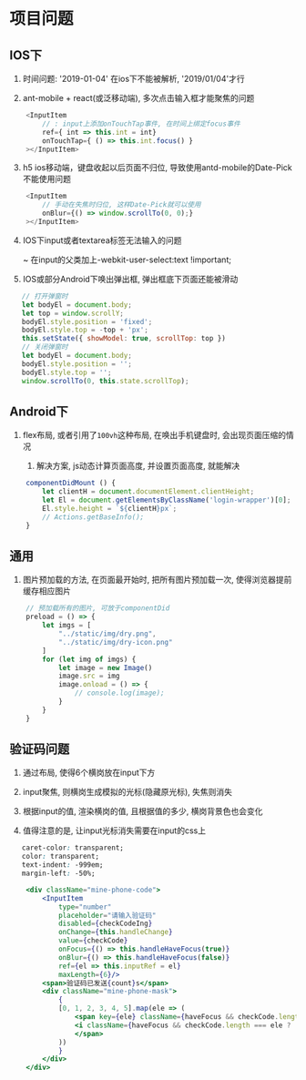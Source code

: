 # 项目问题

## IOS下

1. 时间问题:  '2019-01-04' 在ios下不能被解析, '2019/01/04'才行

2. ant-mobile + react(或泛移动端), 多次点击输入框才能聚焦的问题

```js
    <InputItem
        // : input上添加onTouchTap事件, 在时间上绑定focus事件
        ref={ int => this.int = int}
        onTouchTap={ () => this.int.focus() }
    ></InputItem>
```

3. h5 ios移动端，键盘收起以后页面不归位, 导致使用antd-mobile的Date-Pick不能使用问题

```js
    <InputItem
        // 手动在失焦时归位, 这样Date-Pick就可以使用
        onBlur={() => window.scrollTo(0, 0);}
    ></InputItem>
```

4. IOS下input或者textarea标签无法输入的问题

    ~ 在input的父类加上-webkit-user-select:text !important;

5. IOS或部分Android下唤出弹出框, 弹出框底下页面还能被滑动

 ```js
    // 打开弹窗时
    let bodyEl = document.body;
    let top = window.scrollY;
    bodyEl.style.position = 'fixed';
    bodyEl.style.top = -top + 'px';
    this.setState({ showModel: true, scrollTop: top })
    // 关闭弹窗时
    let bodyEl = document.body;
    bodyEl.style.position = '';
    bodyEl.style.top = '';
    window.scrollTo(0, this.state.scrollTop);
 ```

## Android下

1. flex布局, 或者引用了`100vh`这种布局, 在唤出手机键盘时, 会出现页面压缩的情况

    1. 解决方案, js动态计算页面高度, 并设置页面高度, 就能解决

```js
    componentDidMount () {
        let clientH = document.documentElement.clientHeight;
        let El = document.getElementsByClassName('login-wrapper')[0];
        El.style.height = `${clientH}px`;
        // Actions.getBaseInfo();
    }
```

## 通用

1. 图片预加载的方法, 在页面最开始时, 把所有图片预加载一次, 使得浏览器提前缓存相应图片

```js
    // 预加载所有的图片, 可放于componentDid
    preload = () => {
        let imgs = [
            "../static/img/dry.png",
            "../static/img/dry-icon.png"
        ]
        for (let img of imgs) {
            let image = new Image()
            image.src = img
            image.onload = () => {
                // console.log(image);
            }
        }
    }
```

## 验证码问题

1. 通过布局, 使得6个横岗放在input下方

2. input聚焦, 则横岗生成模拟的光标(隐藏原光标), 失焦则消失

3. 根据input的值, 渲染横岗的值, 且根据值的多少, 横岗背景色也会变化

4. 值得注意的是, 让input光标消失需要在input的css上

```css
   caret-color: transparent;
   color: transparent;
   text-indent: -999em;
   margin-left: -50%;
```

```jsx
    <div className="mine-phone-code">
        <InputItem
            type="number"
            placeholder="请输入验证码"
            disabled={checkCodeIng}
            onChange={this.handleChange}
            value={checkCode}
            onFocus={() => this.handleHaveFocus(true)}
            onBlur={() => this.handleHaveFocus(false)}
            ref={el => this.inputRef = el}
            maxLength={6}/>
        <span>验证码已发送{count}s</span>
        <div className="mine-phone-mask">
            {
            [0, 1, 2, 3, 4, 5].map(ele => (
                <span key={ele} className={haveFocus && checkCode.length > ele ? 'active':''}>
                <i className={haveFocus && checkCode.length === ele ? 'active-code':''}>{checkCode[ele] || ''}</i>
                </span>
            ))
            }
        </div>
    </div>
```
